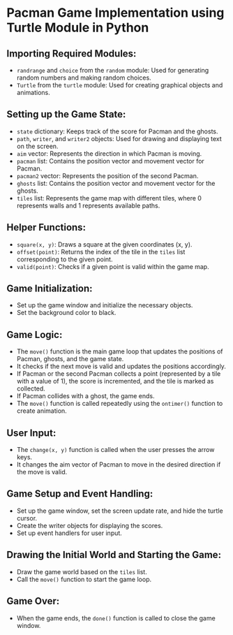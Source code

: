 


<body>
  <h1>Pacman Game Implementation using Turtle Module in Python</h1>
  <h2>Importing Required Modules:</h2>
  <ul>
    <li><code>randrange</code> and <code>choice</code> from the <code>random</code> module: Used for generating random numbers and making random choices.</li>
    <li><code>Turtle</code> from the <code>turtle</code> module: Used for creating graphical objects and animations.</li>
  </ul>
  <h2>Setting up the Game State:</h2>
  <ul>
    <li><code>state</code> dictionary: Keeps track of the score for Pacman and the ghosts.</li>
    <li><code>path</code>, <code>writer</code>, and <code>writer2</code> objects: Used for drawing and displaying text on the screen.</li>
    <li><code>aim</code> vector: Represents the direction in which Pacman is moving.</li>
    <li><code>pacman</code> list: Contains the position vector and movement vector for Pacman.</li>
    <li><code>pacman2</code> vector: Represents the position of the second Pacman.</li>
    <li><code>ghosts</code> list: Contains the position vector and movement vector for the ghosts.</li>
    <li><code>tiles</code> list: Represents the game map with different tiles, where 0 represents walls and 1 represents available paths.</li>
  </ul>
  <h2>Helper Functions:</h2>
  <ul>
    <li><code>square(x, y)</code>: Draws a square at the given coordinates (x, y).</li>
    <li><code>offset(point)</code>: Returns the index of the tile in the <code>tiles</code> list corresponding to the given point.</li>
    <li><code>valid(point)</code>: Checks if a given point is valid within the game map.</li>
  </ul>
  <h2>Game Initialization:</h2>
  <ul>
    <li>Set up the game window and initialize the necessary objects.</li>
    <li>Set the background color to black.</li>
  </ul>
  <h2>Game Logic:</h2>
  <ul>
    <li>The <code>move()</code> function is the main game loop that updates the positions of Pacman, ghosts, and the game state.</li>
    <li>It checks if the next move is valid and updates the positions accordingly.</li>
    <li>If Pacman or the second Pacman collects a point (represented by a tile with a value of 1), the score is incremented, and the tile is marked as collected.</li>
    <li>If Pacman collides with a ghost, the game ends.</li>
    <li>The <code>move()</code> function is called repeatedly using the <code>ontimer()</code> function to create animation.</li>
  </ul>
  <h2>User Input:</h2>
  <ul>
    <li>The <code>change(x, y)</code> function is called when the user presses the arrow keys.</li>
    <li>It changes the aim vector of Pacman to move in the desired direction if the move is valid.</li>
  </ul>
  <h2>Game Setup and Event Handling:</h2>
  <ul>
    <li>Set up the game window, set the screen update rate, and hide the turtle cursor.</li>
    <li>Create the writer objects for displaying the scores.</li>
    <li>Set up event handlers for user input.</li>
  </ul>
  <h2>Drawing the Initial World and Starting the Game:</h2>
  <ul>
    <li>Draw the game world based on the <code>tiles</code> list.</li>
    <li>Call the <code>move()</code> function to start the game loop.</li>
  </ul>
  <h2>Game Over:</h2>
  <ul>
    <li>When the game ends, the <code>done()</code> function is called to close the game window.</li>
  </ul>
</body>
